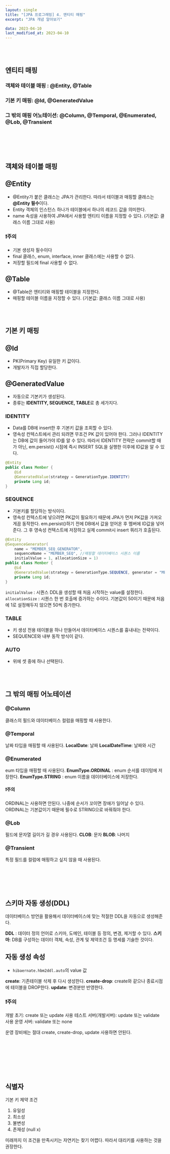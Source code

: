```yaml
---
layout: single
title: "[JPA 프로그래밍] 4. 엔티티 매핑"
excerpt: "JPA 개념 알아보기"

data: 2023-04-10
last_modified_at: 2023-04-10
---
```


<br></br>

## 엔티티 매핑

### 객체와 테이블 매핑 : @Entity, @Table

### 기본 키 매핑: @Id, @GeneratedValue

### 그 밖의 매핑 어노테이션: @Column, @Temporal, @Enumerated, @Lob, @Transient

<br></br>
<br></br>

## 객체와 테이블 매핑

## @Entity

- @Entity가 붙은 클래스는 JPA가 관리한다. 따라서 테이블과 매핑할 클래스는 **@Entity 필수**이다.
- Entity 객체의 인스턴스 하나가 테이블에서 하나의 레코드 값을 의미한다.
- name 속성을 사용하여 JPA에서 사용할 엔티티 이름을 지정할 수 있다. (기본값: 클래스 이름 그대로 사용)

### ❗주의

- 기본 생성자 필수이다
- final 클래스, enum, interface, inner 클래스에는 사용할 수 없다.
- 저장할 필드에 final 사용할 수 없다.

## @Table

- @Table은 엔티티와 매핑할 테이블을 지정한다.
- 매핑할 테이블 이름을 지정할 수 있다. (기본값: 클래스 이름 그대로 사용)

<br></br>

## 기본 키 매핑

## @Id

- PK(Primary Key) 유일한 키 값이다.
- 개발자가 직접 할당한다.

## @GeneratedValue

- 자동으로 기본키가 생성된다.
- 종류는 **IDENTITY, SEQUENCE, TABLE**로 총 세가지다.

### IDENTITY

- Data를 DB에 insert한 후 기본키 값을 조회할 수 있다.
- 영속성 컨텍스트에서 관리 되려면 무조건 PK 값이 있어야 한다.
  그러나 IDENTITY는 DB에 값이 들어가야 ID를 알 수 있다.
  따라서 IDENTITY 전략은 commit할 때가 아닌, em.persist() 시점에 즉시 INSERT SQL을 실행한 이후에 ID값을 알 수 있다.

```java
@Entity
public class Member {
    @id
    @GeneratedValue(strategy = GenerationType.IDENTITY)
    private Long id;
}
```

### SEQUENCE

- 기본키를 할당하는 방식이다.
- 영속성 컨텍스트에 넣으려면 PK값이 필요하기 때문에 JPA가 먼저 PK값을 가져오게끔 동작한다.
  em.persist()하기 전에 DB에서 값을 얻어온 후 멤버에 ID값을 넣어준다. 그 후 영속성 컨텍스트에 저장하고 실제 commit시 insert 쿼리가 호출된다.

```java
@Entity
@SequenceGenerator(
    name = "MEMBER_SEQ_GENERATOR",
    sequenceName = "MEMBER_SEQ", //매핑할 데이터베이스 시퀀스 이름
    initialValue = 1, allocationSize = 1)
public class Member {
    @id
    @GeneratedValue(strategy = GenerationType.SEQUENCE, generator = "MEMBER_SEQ_GENERATOR")
    private Long id;
}
```

`initialValue` : 시퀀스 DDL을 생성할 때 처음 시작하는 value를 설정한다.
`allocationSize` : 시퀀스 한 번 호출에 증가하는 수이다. 기본값이 50이기 때문에 처음에 1로 설정해두지 않으면 50씩 증가한다.

### TABLE

- 키 생성 전용 테이블을 하나 만들어서 데이터베이스 시퀀스를 흉내내는 전략이다.
- SEQUENCE와 내부 동작 방식이 같다.

### AUTO

- 위에 셋 중에 하나 선택된다.

<br></br>

## 그 밖의 매핑 어노테이션

### @Column

클래스의 필드와 데이터베이스 컬럼을 매핑할 때 사용한다.

### @Temporal

날짜 타입을 매핑할 때 사용된다.
**LocalDate**: 날짜
**LocalDateTime**: 날짜와 시간

### @Enumerated

eum 타입을 매핑할 때 사용된다.
**EnumType.ORDINAL** : enum 순서를 데이텅에 저장한다.
**EnumType.STRING** : enum 이름을 데이터베이스에 저장한다.

#### ❗주의

ORDINAL는 사용하면 안된다. 나중에 순서가 꼬이면 장애가 일어날 수 있다. ORDINAL는 기본값이기 때문에 필수로 STRING으로 바꿔줘야 한다.

### @Lob

필드에 문자열 길이가 길 경우 사용된다.
**CLOB**: 문자
**BLOB**: 나머지

### @Transient

특정 필드를 컬럼에 매핑하고 싶지 않을 때 사용된다.

<br></br>
<br></br>

## 스키마 자동 생성(DDL)

데이터베이스 방언을 활용해서 데이터베이스에 맞는 적절한 DDL을 자동으로 생성해준다.

**DDL** : 데이터 정의 언어로 스키마, 도메인, 테이블 등 정의, 변경, 제거할 수 있다.
**스키마**: DB를 구성하는 데이터 객체, 속성, 관계 및 제약조건 등 명세를 기술한 것이다.

## 자동 생성 속성

- `hibaernate.hbm2ddl.auto`의 value 값

**create**: 기존테이블 삭제 후 다시 생성한다.
**create-drop**: create와 같으나 종료시점에 테이블을 DROP한다.
**update**: 변경분만 반영한다.

### ❗주의

개발 초기: create 또는 update 사용
테스트 서버(개발서버): update 또는 validate 사용
운영 서버: validate 또는 none

운영 장비에는 절대 create, create-drop, update 사용하면 안된다.

<br></br>
<br></br>
<br></br>

## 식별자

기본 키 제약 조건

1. 유일성
2. 최소성
3. 불변성
4. 존재성 (null x)

미래까지 이 조건을 만족시키는 자연키는 찾기 어렵다. 따라서 대리키를 사용하는 것을 권장한다.

